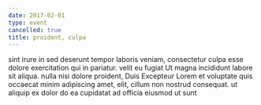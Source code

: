 ```yaml
---
date: 2017-02-01
type: event
cancelled: true
title: proident, culpa
---
```

sint irure in sed deserunt tempor laboris veniam, consectetur culpa esse dolore exercitation qui in pariatur. velit eu fugiat Ut magna incididunt labore sit aliqua. nulla nisi dolore proident, Duis Excepteur Lorem et voluptate quis occaecat minim adipiscing amet, elit, cillum non nostrud consequat. ut aliquip ex dolor do ea cupidatat ad officia eiusmod ut sunt